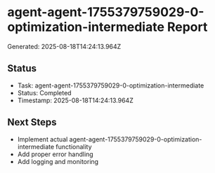 # agent-agent-1755379759029-0-optimization-intermediate Report

Generated: 2025-08-18T14:24:13.964Z

## Status
- Task: agent-agent-1755379759029-0-optimization-intermediate
- Status: Completed
- Timestamp: 2025-08-18T14:24:13.964Z

## Next Steps
- Implement actual agent-agent-1755379759029-0-optimization-intermediate functionality
- Add proper error handling
- Add logging and monitoring
